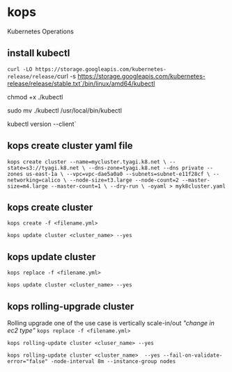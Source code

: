 # kops
Kubernetes Operations

## install kubectl
`curl -LO https://storage.googleapis.com/kubernetes-release/release/`curl -s https://storage.googleapis.com/kubernetes-release/release/stable.txt`/bin/linux/amd64/kubectl

chmod +x ./kubectl

sudo mv ./kubectl /usr/local/bin/kubectl

kubectl version --client`

## kops create cluster yaml file

`kops create cluster --name=mycluster.tyagi.k8.net \
  --state=s3://tyagi.k8.net \
  --dns-zone=tyagi.k8.net --dns private --zones us-east-1a \
  --vpc=vpc-dae5a0a0 --subnets=subnet-e11f28cf \
  --networking=calico \
  --node-size=t3.large --node-count=2 --master-size=m4.large --master-count=1 \
  --dry-run \
  -oyaml > myk8cluster.yaml`

## kops create cluster
`kops create -f <filename.yml>`

`kops update cluster <cluster_name> --yes`

## kops update cluster
`kops replace -f <filename.yml>`

`kops update cluster <cluster_name> --yes` 

## kops rolling-upgrade cluster
Rolling upgrade one of the use case is vertically scale-in/out _"change in ec2 type"_
`kops replace -f <filename.yml>`

`kops rolling-update cluster <cluser_name> --yes`

`kops rolling-update cluster <cluster_name>  --yes --fail-on-validate-error="false" -node-interval 8m --instance-group nodes`
